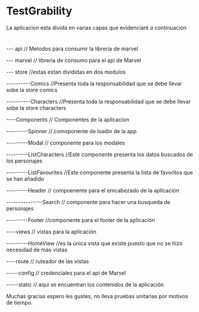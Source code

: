 # TestGrability

La aplicacion esta divida en varias capas que evidenciaré a continuacion

#
--- api // Metodos para consumir la libreria de marvel

--- marvel // libreria de consumo para el api de Marvel

--- store //estas estan divididas en dos modulos 

----------Comics //Presenta toda la responsabilidad que se debe llevar sobe la store comics

----------Characters //Presenta toda la responsabilidad que se debe llevar sobe la store characters

----Components // Componentes de la aplicacion

---------Spinner // comoponente de loadin de la app

---------Modal // componente para los modales

---------ListCharacters //Este componente presenta los datos buscados de los personajes

---------ListFavourites //Este componente presenta la lista de favoritos que se han añadido

---------Header // compoenente para el emcabezado de la aplicación 

---------------Search // componente para hacer una busqueda de personajes

---------Footer //componente para el footer de la aplicación

----views // vistas para la aplicación

---------HomeView //es la única vista que existe puesto que no se hizo necesidad de mas vistas

 ----route // ruteador de las vistas 
 
-----config // credenciales para el api de Marvel

-----static // aqui se encuentran los contenidos de la aplicación



Muchas gracias espero les gustes, no lleva pruebas unitarias por motivos de tiempo.

